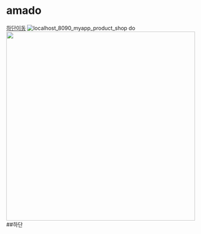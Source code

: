 # amado
[하단이동](##하단)
![localhost_8090_myapp_product_shop do](https://user-images.githubusercontent.com/70364742/117998848-3d900800-b37f-11eb-8a00-89222813d13c.png)
<img src="https://user-images.githubusercontent.com/70364742/117998848-3d900800-b37f-11eb-8a00-89222813d13c.png" width="500">
##하단
